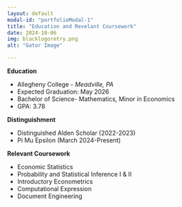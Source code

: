 ```yaml
---
layout: default
modal-id: "portfolioModal-1"
title: "Education and Revelant Coursework"
date: 2024-10-06
img: blacklogoretry.png
alt: "Gator Image"

---
```

**Education**
- Allegheny College - *Meadville, PA* 
- Expected Graduation: May 2026
- Bachelor of Science- Mathematics, Minor in Economics
- GPA: 3.78


**Distinguishment**
- Distinguished Alden Scholar (2022-2023)
- Pi Mu Epsilon (March 2024-Present)

**Relevant Coursework**
- Economic Statistics
- Probability and Statistical Inference I & II 
- Introductory Econometrics
- Computational Expression
- Document Engineering

